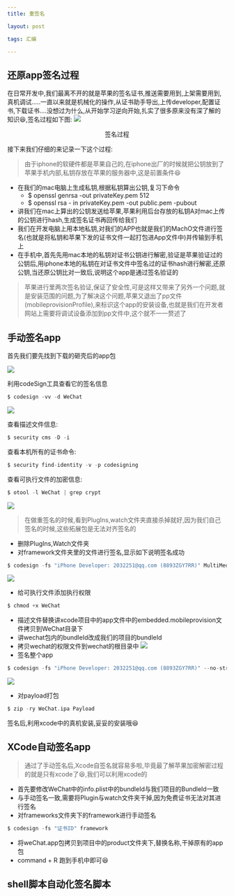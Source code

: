 ```yaml
---
title: 重签名

layout: post

tags: 汇编

---
```


## 还原app签名过程

在日常开发中,我们最离不开的就是苹果的签名证书,推送需要用到,上架需要用到,真机调试.....一直以来就是机械化的操作,从证书助手导出,上传developer,配置证书,下载证书....没想过为什么,从开始学习逆向开始,扎实了很多原来没有深了解的知识😆,签名过程如下图:
![](https://ws2.sinaimg.cn/large/006tKfTcly1fr3oypli2wj315a166diz.jpg)
<center>签名过程</center>

接下来我们仔细的来记录一下这个过程:

> 由于iphone的软硬件都是苹果自己的,在iphone出厂的时候就把公钥放到了苹果手机内部,私钥存放在苹果的服务器中,这是前置条件😆

* 在我们的mac电脑上生成私钥,根据私钥算出公钥,复习下命令
	* $ openssl genrsa -out privateKey.pem 512
	* $ openssl rsa - in privateKey.pem -out public.pem -pubout
* 讲我们在mac上算出的公钥发送给苹果,苹果利用后台存放的私钥A对mac上传的公钥进行hash,生成签名证书再回传给我们
* 我们在开发电脑上用本地私钥,对我们的APP也就是我们的MachO文件进行签名(也就是将私钥和苹果下发的证书文件一起打包进App文件中)并传输到手机上
* 在手机中,首先先用mac本地的私钥对证书公钥进行解密,验证是苹果验证过的公钥后,用iphone本地的私钥在对证书文件中签名过的证书hash进行解密,还原公钥,当还原公钥比对一致后,说明这个app是通过签名验证的

> 苹果进行里两次签名验证,保证了安全性,可是这样又带来了另外一个问题,就是安装范围的问题,为了解决这个问题,苹果又退出了pp文件(mobileprovisionProfile),来标识这个app的安装设备,也就是我们在开发者网站上需要将调试设备添加到pp文件中,这个就不一一赘述了

## 手动签名app
首先我们要先找到下载的砸壳后的app包

![](https://ws4.sinaimg.cn/large/006tKfTcly1fr499y5nxuj316s0oajwy.jpg)

利用codeSign工具查看它的签名信息

```c
$ codesign -vv -d WeChat

```
![](https://ws1.sinaimg.cn/large/006tKfTcly1fr49f0j92lj30vk0qstf9.jpg)

查看描述文件信息:

```c
$ security cms -D -i 

```
查看本机所有的证书命令:

```c
$ security find-identity -v -p codesigning

```

查看可执行文件的加密信息:

```c
$ otool -l WeChat | grep crypt

```
![](https://ws3.sinaimg.cn/large/006tKfTcly1fr49oilakpj30vm0qatdd.jpg)


> 在做重签名的时候,看到PlugIns,watch文件夹直接杀掉就好,因为我们自己签名的时候,这些拓展包是无法对齐签名的

* 删除PlugIns,Watch文件夹
* 对framework文件夹里的文件进行签名,显示如下说明签名成功

```c
$ codesign -fs "iPhone Developer: 2032251@qq.com (8893ZGY7RR)" MultiMedia.framework
```
![](https://ws2.sinaimg.cn/large/006tKfTcly1fr49yh95xtj31go0w6n9w.jpg)

* 给可执行文件添加执行权限

```c
$ chmod +x WeChat
```

* 描述文件替换讲xcode项目中的app文件中的embedded.mobileprovision文件拷贝到WeChat目录下
* 讲wechat包内的bundleId改成我们的项目的bundleId
* 拷贝wechat的权限文件到wechat的根目录中
![](https://ws3.sinaimg.cn/large/006tKfTcly1fr4aovo6uvj30vg0qqq91.jpg)
* 签名整个app

```c
$ codesign -fs "iPhone Developer: 2032251@qq.com (8893ZGY7RR)" --no-strict --entitlements=en.plist WeChat.app
```
![](https://ws1.sinaimg.cn/large/006tKfTcly1fr4azb33uqj30vg05e75y.jpg)

* 对payload打包

```c
$ zip -ry WeChat.ipa Payload
```

签名后,利用xcode中的真机安装,妥妥的安装哦😆
## XCode自动签名app

> 通过了手动签名后,Xcode自签名就容易多啦,毕竟最了解苹果加密解密过程的就是只有xcode了😆,我们可以利用xcode的

* 首先要修改WeChat中的info.plist中的bundleId与我们项目的BundleId一致
* 与手动签名一致,需要将Plugin与watch文件夹干掉,因为免费证书无法对其进行签名
* 对frameworks文件夹下的framework进行手动签名

```c
$ codesign -fs "证书ID" framework 
```

* 将weChat.app包拷贝到项目中的product文件夹下,替换名称,干掉原有的app包
* command + R 跑到手机中即可😆

## shell脚本自动化签名脚本
